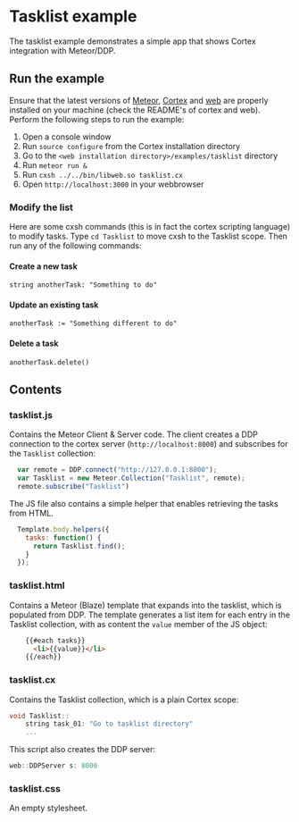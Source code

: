 # Tasklist example
The tasklist example demonstrates a simple app that shows Cortex integration with Meteor/DDP. 

## Run the example
Ensure that the latest versions of [Meteor](https://www.meteor.com/install), [Cortex](http://www.github.com/cortexlang/cortex) and [web](http://www.github.com/cortexlang/web)
are properly installed on your machine (check the README's of cortex and web). Perform the following steps to run the example:

1. Open a console window
2. Run `source configure` from the Cortex installation directory
3. Go to the `<web installation directory>/examples/tasklist` directory
4. Run `meteor run &`
5. Run `cxsh ../../bin/libweb.so tasklist.cx`
6. Open `http://localhost:3000` in your webbrowser

### Modify the list
Here are some cxsh commands (this is in fact the cortex scripting language) to modify tasks. Type `cd Tasklist` to move cxsh
to the Tasklist scope. Then run any of the following commands:

#### Create a new task
```
string anotherTask: "Something to do"
```

#### Update an existing task
```
anotherTask := "Something different to do"
```

#### Delete a task
```
anotherTask.delete()
```

## Contents

### tasklist.js
Contains the Meteor Client & Server code. The client creates a DDP connection to the cortex server (`http://localhost:8000`) and subscribes for the `Tasklist` collection:
```JavaScript
  var remote = DDP.connect("http://127.0.0.1:8000");
  var Tasklist = new Meteor.Collection("Tasklist", remote);
  remote.subscribe("Tasklist")
```
The JS file also contains a simple helper that enables retrieving the tasks from HTML.
```JavaScript
  Template.body.helpers({
    tasks: function() {
      return Tasklist.find();
    }
  });
```

### tasklist.html
Contains a Meteor (Blaze) template that expands into the tasklist, which is populated from DDP. The template generates a list item for each entry in the Tasklist collection, with as content the `value` member of the JS object:
```HTML
    {{#each tasks}}
      <li>{{value}}</li>
    {{/each}}
```

### tasklist.cx
Contains the Tasklist collection, which is a plain Cortex scope:
```C++
void Tasklist::
    string task_01: "Go to tasklist directory"
    ...
```
This script also creates the DDP server:
```C++
web::DDPServer s: 8000
```

### tasklist.css
An empty stylesheet.
